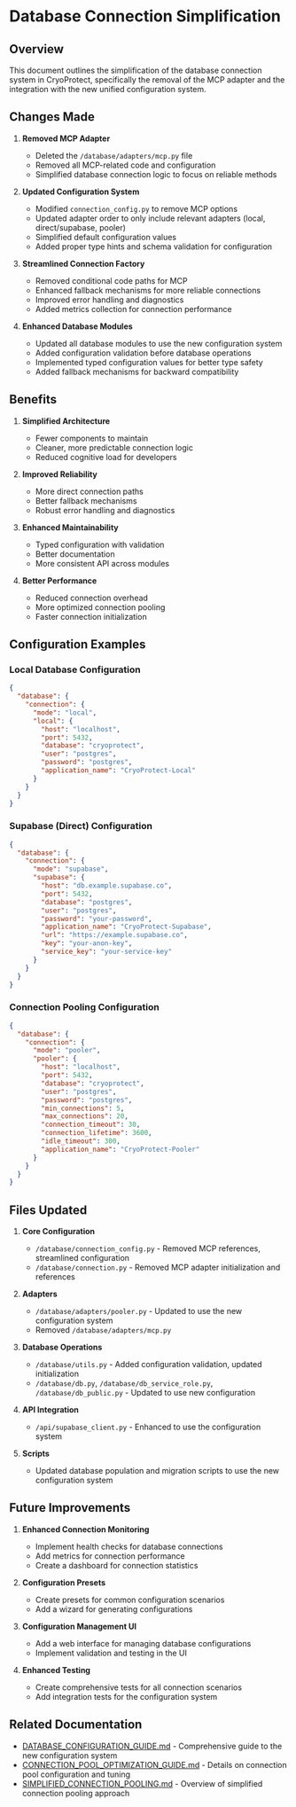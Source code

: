 # Database Connection Simplification

## Overview

This document outlines the simplification of the database connection system in CryoProtect, specifically the removal of the MCP adapter and the integration with the new unified configuration system.

## Changes Made

1. **Removed MCP Adapter**
   - Deleted the `/database/adapters/mcp.py` file
   - Removed all MCP-related code and configuration
   - Simplified database connection logic to focus on reliable methods

2. **Updated Configuration System**
   - Modified `connection_config.py` to remove MCP options
   - Updated adapter order to only include relevant adapters (local, direct/supabase, pooler)
   - Simplified default configuration values
   - Added proper type hints and schema validation for configuration

3. **Streamlined Connection Factory**
   - Removed conditional code paths for MCP
   - Enhanced fallback mechanisms for more reliable connections
   - Improved error handling and diagnostics
   - Added metrics collection for connection performance

4. **Enhanced Database Modules**
   - Updated all database modules to use the new configuration system
   - Added configuration validation before database operations
   - Implemented typed configuration values for better type safety
   - Added fallback mechanisms for backward compatibility

## Benefits

1. **Simplified Architecture**
   - Fewer components to maintain
   - Cleaner, more predictable connection logic
   - Reduced cognitive load for developers

2. **Improved Reliability**
   - More direct connection paths
   - Better fallback mechanisms
   - Robust error handling and diagnostics

3. **Enhanced Maintainability**
   - Typed configuration with validation
   - Better documentation
   - More consistent API across modules

4. **Better Performance**
   - Reduced connection overhead
   - More optimized connection pooling
   - Faster connection initialization

## Configuration Examples

### Local Database Configuration

```json
{
  "database": {
    "connection": {
      "mode": "local",
      "local": {
        "host": "localhost",
        "port": 5432,
        "database": "cryoprotect",
        "user": "postgres",
        "password": "postgres",
        "application_name": "CryoProtect-Local"
      }
    }
  }
}
```

### Supabase (Direct) Configuration

```json
{
  "database": {
    "connection": {
      "mode": "supabase",
      "supabase": {
        "host": "db.example.supabase.co",
        "port": 5432,
        "database": "postgres",
        "user": "postgres",
        "password": "your-password",
        "application_name": "CryoProtect-Supabase",
        "url": "https://example.supabase.co",
        "key": "your-anon-key",
        "service_key": "your-service-key"
      }
    }
  }
}
```

### Connection Pooling Configuration

```json
{
  "database": {
    "connection": {
      "mode": "pooler",
      "pooler": {
        "host": "localhost",
        "port": 5432,
        "database": "cryoprotect",
        "user": "postgres",
        "password": "postgres",
        "min_connections": 5,
        "max_connections": 20,
        "connection_timeout": 30,
        "connection_lifetime": 3600,
        "idle_timeout": 300,
        "application_name": "CryoProtect-Pooler"
      }
    }
  }
}
```

## Files Updated

1. **Core Configuration**
   - `/database/connection_config.py` - Removed MCP references, streamlined configuration
   - `/database/connection.py` - Removed MCP adapter initialization and references

2. **Adapters**
   - `/database/adapters/pooler.py` - Updated to use the new configuration system
   - Removed `/database/adapters/mcp.py`

3. **Database Operations**
   - `/database/utils.py` - Added configuration validation, updated initialization
   - `/database/db.py`, `/database/db_service_role.py`, `/database/db_public.py` - Updated to use new configuration

4. **API Integration**
   - `/api/supabase_client.py` - Enhanced to use the configuration system

5. **Scripts**
   - Updated database population and migration scripts to use the new configuration system

## Future Improvements

1. **Enhanced Connection Monitoring**
   - Implement health checks for database connections
   - Add metrics for connection performance
   - Create a dashboard for connection statistics

2. **Configuration Presets**
   - Create presets for common configuration scenarios
   - Add a wizard for generating configurations

3. **Configuration Management UI**
   - Add a web interface for managing database configurations
   - Implement validation and testing in the UI

4. **Enhanced Testing**
   - Create comprehensive tests for all connection scenarios
   - Add integration tests for the configuration system

## Related Documentation

- [DATABASE_CONFIGURATION_GUIDE.md](DATABASE_CONFIGURATION_GUIDE.md) - Comprehensive guide to the new configuration system
- [CONNECTION_POOL_OPTIMIZATION_GUIDE.md](CONNECTION_POOL_OPTIMIZATION_GUIDE.md) - Details on connection pool configuration and tuning
- [SIMPLIFIED_CONNECTION_POOLING.md](SIMPLIFIED_CONNECTION_POOLING.md) - Overview of simplified connection pooling approach